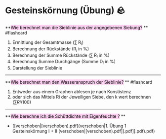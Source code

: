 # Gesteinskörnung (Übung) 🪨

**<mark style="background: #FFB8EBA6;">Wie berechnet man die Sieblinie aus der angegebenen Siebung?</mark> ** #flashcard 
1. Ermittlung der Gesamtmasse (∑ R$_i$)
2. Berechnung der Rückstände (R$_i$ in %)
3. Berechnung der Summe Rückstände (∑ R$_i$ in %)
4. Berechnung Summe Durchgänge (Summe D$_i$ in %)
5. Darstellung der Sieblinie
<!--ID: 1650904368223-->


---

**<mark style="background: #FFB8EBA6;">Wie berechnet man den Wasseranspruch der Sieblinie?</mark> ** #flashcard 
1. Entweder aus einem Graphen ablesen je nach Konstistenz
2. oder sich das Mittels Ri der Jeweiligen Siebe, den k wert berechnen ($∑ Ri/100$)
<!--ID: 1650904368229-->


---

**<mark style="background: #FFB8EBA6;">Wie berechne ich die Schüttdichte mit Eigenfeuchte ?</mark> **
    
- [[verschoben|[verschoben).pdf](verschoben|1. Übung 1 Gesteinskörnung I + II (verschoben|[verschoben).pdf]].pdf]].pdf).pdf)